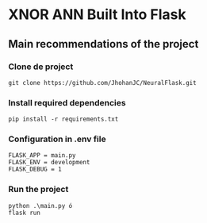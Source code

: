 # XNOR ANN Built Into Flask

## Main recommendations of the project

### Clone de project

```
git clone https://github.com/JhohanJC/NeuralFlask.git
```

### Install required dependencies

```
pip install -r requirements.txt
```

### Configuration in .env file

```
FLASK_APP = main.py
FLASK_ENV = development
FLASK_DEBUG = 1
```

### Run the project

```
python .\main.py ó
flask run
```
